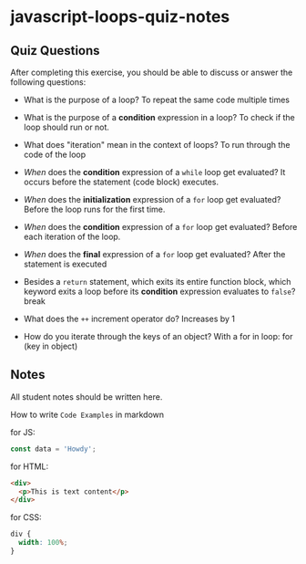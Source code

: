 # javascript-loops-quiz-notes

## Quiz Questions

After completing this exercise, you should be able to discuss or answer the following questions:

- What is the purpose of a loop?
  To repeat the same code multiple times

- What is the purpose of a **condition** expression in a loop?
  To check if the loop should run or not.

- What does "iteration" mean in the context of loops?
  To run through the code of the loop

- _When_ does the **condition** expression of a `while` loop get evaluated?
  It occurs before the statement (code block) executes.

- _When_ does the **initialization** expression of a `for` loop get evaluated?
  Before the loop runs for the first time.

- _When_ does the **condition** expression of a `for` loop get evaluated?
  Before each iteration of the loop.

- _When_ does the **final** expression of a `for` loop get evaluated?
  After the statement is executed

- Besides a `return` statement, which exits its entire function block, which keyword exits a loop before its **condition** expression evaluates to `false`?
  break

- What does the `++` increment operator do?
  Increases by 1

- How do you iterate through the keys of an object?
  With a for in loop: for (key in object)

## Notes

All student notes should be written here.

How to write `Code Examples` in markdown

for JS:

```javascript
const data = 'Howdy';
```

for HTML:

```html
<div>
  <p>This is text content</p>
</div>
```

for CSS:

```css
div {
  width: 100%;
}
```
